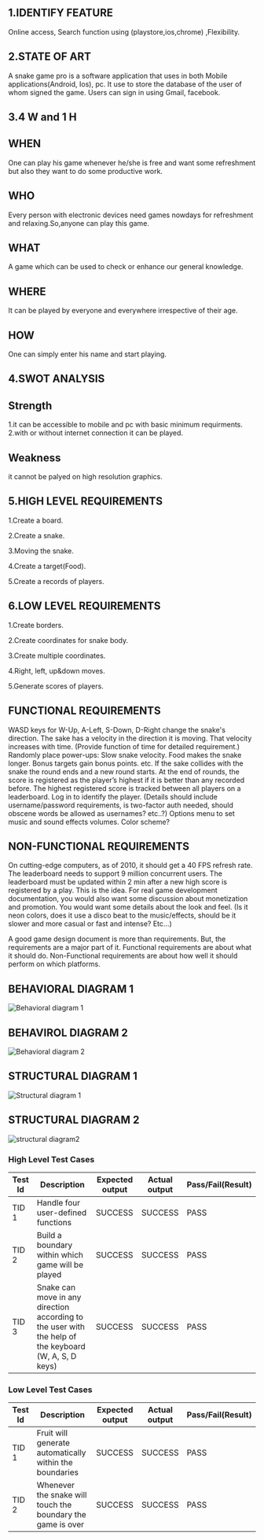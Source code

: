 ## 1.IDENTIFY FEATURE

Online access, Search function using (playstore,ios,chrome) ,Flexibility.

## 2.STATE OF ART

A snake game pro is a software application that uses in both Mobile applications(Android, Ios), pc. It use to store the database of the user of whom signed the game. Users can sign in using Gmail, facebook.

## 3.4 W and 1 H

## WHEN

One can play his game whenever he/she is free and want some refreshment but also they want to do some productive work.

## WHO

Every person with electronic devices need games nowdays for refreshment and relaxing.So,anyone can play this game.

## WHAT

A game which can be used to check or enhance our general knowledge.

## WHERE

It can be played by everyone and everywhere irrespective of their age.

## HOW

One can simply enter his name and start playing.

## 4.SWOT ANALYSIS

## Strength 

1.it can be accessible to mobile and pc with basic minimum requirments.
2.with or without  internet connection it can be played. 

## Weakness  

it cannot be palyed on high resolution graphics.

## 5.HIGH LEVEL REQUIREMENTS

1.Create a board.

2.Create a snake.

3.Moving the snake.

4.Create a target(Food).

5.Create a records of players.

## 6.LOW LEVEL REQUIREMENTS

1.Create borders.

2.Create coordinates for snake body.

3.Create multiple coordinates.

4.Right, left, up&down moves.

5.Generate scores of players.

## FUNCTIONAL REQUIREMENTS

WASD keys for W-Up, A-Left, S-Down, D-Right change the snake's direction.
The sake has a velocity in the direction it is moving. That velocity increases with time. (Provide function of time for detailed requirement.)
Randomly place power-ups:
Slow snake velocity.
Food makes the snake longer.
Bonus targets gain bonus points.
etc.
If the sake collides with the snake the round ends and a new round starts.
At the end of rounds, the score is registered as the player’s highest if it is better than any recorded before. The highest registered score is tracked between all players on a leaderboard.
Log in to identify the player. (Details should include username/password requirements, is two-factor auth needed, should obscene words be allowed as usernames? etc..?)
Options menu to set music and sound effects volumes. Color scheme?

## NON-FUNCTIONAL REQUIREMENTS

On cutting-edge computers, as of 2010, it should get a 40 FPS refresh rate.
The leaderboard needs to support 9 million concurrent users.
The leaderboard must be updated within 2 min after a new high score is registered by a play.
This is the idea. For real game development documentation, you would also want some discussion about monetization and promotion. You would want some details about the look and feel. (Is it neon colors, does it use a disco beat to the music/effects, should be it slower and more casual or fast and intense? Etc…)

A good game design document is more than requirements. But, the requirements are a major part of it. Functional requirements are about what it should do. Non-Functional requirements are about how well it should perform on which platforms.

## BEHAVIORAL DIAGRAM 1
![Behavioral diagram 1](https://user-images.githubusercontent.com/94282195/143449513-fa587d41-7679-44ec-8582-82baf46b6f4e.png)

## BEHAVIROL DIAGRAM 2
![Behavioral diagram 2](https://user-images.githubusercontent.com/94282195/143449613-dc0a0cca-cd1a-4405-ae2f-8e640837a8db.png)

## STRUCTURAL DIAGRAM 1
![Structural diagram 1](https://user-images.githubusercontent.com/94282195/143449730-3251c2b5-688f-43af-9517-b45475804048.jpg)

## STRUCTURAL DIAGRAM 2
![structural diagram2](https://user-images.githubusercontent.com/94282195/143449824-1fd57620-6e32-4a83-bd7b-2c0ec85ff6e7.png)

### High Level Test Cases
| Test Id |	Description |	Expected output |	Actual output |	Pass/Fail(Result) |
|-------|----------------|---------|------|------|
| TID 1 | Handle four user-defined functions| SUCCESS |	SUCCESS |	PASS 
| TID 2 | Build a boundary within which game will be played|	SUCCESS	| SUCCESS	 | PASS
| TID 3	| Snake can move in any direction according to the user with the help of the keyboard (W, A, S, D keys) |	SUCCESS |	SUCCESS	|PASS

### Low Level Test Cases
| Test Id |	Description |	Expected output |	Actual output |	Pass/Fail(Result) |
|------|------|------|------|------|
| TID 1 |Fruit will generate automatically within the boundaries | SUCCESS | SUCCESS | PASS 
| TID 2 |Whenever the snake will touch the boundary the game is over | SUCCESS | SUCCESS |  PASS




